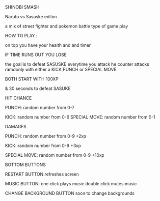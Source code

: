 SHINOBI SMASH 

Naruto vs Sasuske editon 

a mix of street fighter and pokemon battle type of game play


HOW TO PLAY :

on top you have your health and and timer 

IF TIME RUNS OUT YOU LOSE

the goal is to defeat SASUSKE everytime you attack he counter attacks ramdonly with either a KICK,PUNCH or SPECIAL MOVE

BOTH START WITH 100XP 

&  30 seconds to defeat SASUKE


HIT CHANCE

PUNCH:
 random number from 0-7 

KICK:
 random number from 0-6
SPECIAL MOVE:
 random number from 0-1 


DAMAGES

PUNCH:
 random number from 0-9 +2xp

KICK:
 random number from 0-9 +3xp

SPECIAL MOVE:
 random number from 0-9 +10xp





BOTTOM BUTTONS 

RESTART BUTTON:refreshes screen

MUSIC BUTTON: one click plays music double click mutes music

CHANGE BACKGROUND BUTTON soon to change backgrounds
